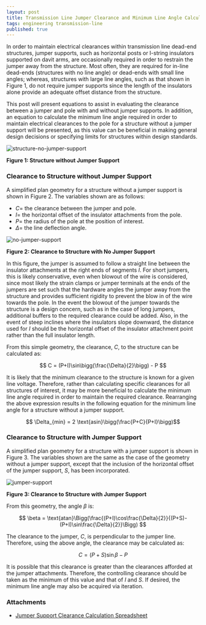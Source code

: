```yaml
---
layout: post
title: Transmission Line Jumper Clearance and Minimum Line Angle Calculations
tags: engineering transmission-line
published: true
---
```


In order to maintain electrical clearances within transmission line dead-end structures, jumper supports, such as horizontal posts or I-string insulators supported on davit arms, are occasionally required in order to restrain the jumper away from the structure. Most often, they are required for in-line dead-ends (structures with no line angle) or dead-ends with small line angles; whereas, structures with large line angles, such as that shown in Figure 1, do not require jumper supports since the length of the insulators alone provide an adequate offset distance from the structure.

This post will present equations to assist in evaluating the clearance between a jumper and pole with and without jumper supports. In addition, an equation to calculate the minimum line angle required in order to maintain electrical clearances to the pole for a structure without a jumper support will be presented, as this value can be beneficial in making general design decisions or specifying limits for structures within design standards.

![structure-no-jumper-support](https://user-images.githubusercontent.com/23442063/133910107-3e4faf72-124a-4ac5-880f-aedefddafeb4.png)

**Figure 1: Structure without Jumper Support**

<!--excerpt-->

### Clearance to Structure without Jumper Support

A simplified plan geometry for a structure without a jumper support is shown in Figure 2. The variables shown are as follows:

* $C=$ the clearance between the jumper and pole.
* $I=$ the horizontal offset of the insulator attachments from the pole.
* $P=$ the radius of the pole at the position of interest.
* $\Delta=$ the line deflection angle.

![no-jumper-support](https://user-images.githubusercontent.com/23442063/133910109-e7aa777b-8c7c-418b-8856-d588db978276.png)

**Figure 2: Clearance to Structure with No Jumper Support**

In this figure, the jumper is assumed to follow a straight line between the insulator attachments at the right ends of segments $I$. For short jumpers, this is likely conservative, even when blowout of the wire is considered, since most likely the strain clamps or jumper terminals at the ends of the jumpers are set such that the hardware angles the jumper away from the structure and provides sufficient rigidity to prevent the blow in of the wire towards the pole. In the event the blowout of the jumper towards the structure is a design concern, such as in the case of long jumpers, additional buffers to the required clearance could be added. Also, in the event of steep inclines where the insulators slope downward, the distance used for $I$ should be the horizontal offset of the insulator attachment point rather than the full insulator length.

From this simple geometry, the clearance, $C$, to the structure can be calculated as:

$$ C = (P+I)\sin\bigg(\frac{\Delta}{2}\bigg) - P $$

It is likely that the minimum clearance to the structure is known for a given line voltage. Therefore, rather than calculating specific clearances for all structures of interest, it may be more beneficial to calculate the minimum line angle required in order to maintain the required clearance. Rearranging the above expression results in the following equation for the minimum line angle for a structure without a jumper support.

$$ \Delta_{min} = 2 \text{asin}\bigg(\frac{P+C}{P+I}\bigg)$$


### Clearance to Structure with Jumper Support

A simplified plan geometry for a structure with a jumper support is shown in Figure 3. The variables shown are the same as the case of the geometry without a jumper support, except that the inclusion of the horizontal offset of the jumper support, $S$, has been incorporated.

![jumper-support](https://user-images.githubusercontent.com/23442063/133910112-95cf209d-7651-44a1-86c0-8afcf31e2acc.png)

**Figure 3: Clearance to Structure with Jumper Support**

From this geometry, the angle $\beta$ is:

$$ \beta = \text{atan}\Bigg(\frac{(P+I)\cos\frac{\Delta}{2}}{(P+S)-(P+I)\sin\frac{\Delta}{2}}\Bigg) $$

The clearance to the jumper, $C$, is perpendicular to the jumper line. Therefore, using the above angle, the clearance may be calculated as:

$$ C = (P+S)\sin\beta - P $$

It is possible that this clearance is greater than the clearances afforded at the jumper attachments. Therefore, the controlling clearance should be taken as the minimum of this value and that of $I$ and $S$. If desired, the minimum line angle may also be acquired via iteration.

### Attachments

* [Jumper Support Clearance Calculation Spreadsheet](https://docs.google.com/spreadsheets/d/15kK1xN_rxp32nFb_gX_IJxdkhPSM7J-ZyGPG0tYTuEs/edit?usp=sharing)

